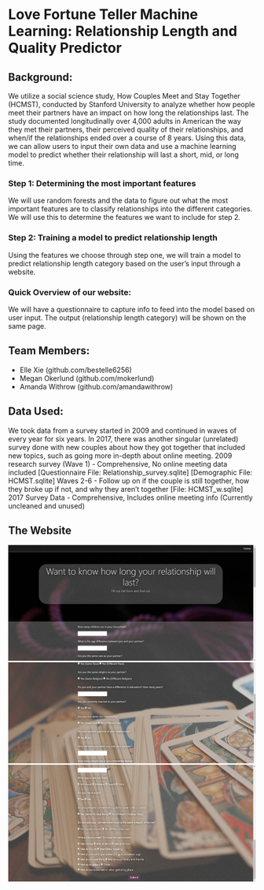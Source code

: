 # Love Fortune Teller Machine Learning: Relationship Length and Quality Predictor
## Background:

We utilize a social science study, How Couples Meet and Stay Together (HCMST), conducted by Stanford University to analyze whether how people meet their partners have an impact on how long the relationships last. The study documented longitudinally over 4,000 adults in American the way they met their partners, their perceived quality of their relationships, and when/if the relationships ended over a course of 8 years. Using this data, we can allow users to input their own data and use a machine learning model to predict whether their relationship will last a short, mid, or long time.
### Step 1: Determining the most important features
We will use random forests and the data to figure out what the most important features are to classify relationships into the different categories.  We will use this to determine the features we want to include for step 2.
### Step 2: Training a model to predict relationship length
Using the features we choose through step one, we will train a model to predict relationship length category based on the user’s input through a website.  
### Quick Overview of our website:
We will have a questionnaire to capture info to feed into the model based on user input.  The output (relationship length category) will be shown on the same page.

## Team Members:
* Elle Xie (github.com/bestelle6256)
* Megan Okerlund (github.com/mokerlund)
* Amanda Withrow (github.com/amandawithrow)
## Data Used:
We took data from a survey started in 2009 and continued in waves of every year for six years. In 2017, there was another singular (unrelated) survey done with new couples about how they got together that included new topics, such as going more in-depth about online meeting. 
2009 research survey (Wave 1) - Comprehensive, No online meeting data included [Questionnaire File: Relationship_survey.sqlite] [Demographic File: HCMST.sqlite]
Waves 2-6 - Follow up on if the couple is still together, how they broke up if not, and why they aren’t together [File: HCMST_w.sqlite]
2017 Survey Data - Comprehensive, Includes online meeting info (Currently uncleaned and unused)

## The Website
![Top of page](Images/top_page.jfif)
![Middle of page](Images/mid_page2.jfif)
![Bottom of page](Images/bottom_page.jfif)